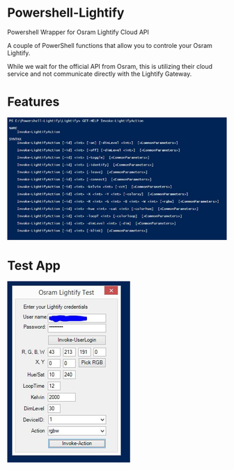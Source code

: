 # Powershell-Lightify
Powershell Wrapper for Osram Lightify Cloud API

A couple of PowerShell functions that allow you to controle your Osram Lightify.

While we wait for the official API from Osram, this is utilizing their cloud service and not communicate directly with the Lightify Gateway.

# Features
![alt tag](https://github.com/Mads/Powershell-Lightify/blob/master/Images/Get-Help.JPG)

# Test App
![alt tag](https://github.com/Mads/Powershell-Lightify/blob/master/Images/TestImg.JPG)
